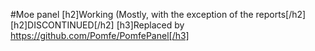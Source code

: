 #Moe panel
[h2]Working (Mostly, with the exception of the reports[/h2]
[h2]DISCONTINUED[/h2]
[h3]Replaced by https://github.com/Pomfe/PomfePanel[/h3]
